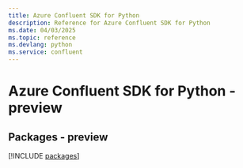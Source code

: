 ```yaml
---
title: Azure Confluent SDK for Python
description: Reference for Azure Confluent SDK for Python
ms.date: 04/03/2025
ms.topic: reference
ms.devlang: python
ms.service: confluent
---
```

# Azure Confluent SDK for Python - preview
## Packages - preview
[!INCLUDE [packages](confluent-index.md)]